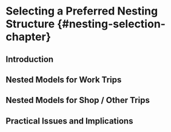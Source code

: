 # Selecting a Preferred Nesting Structure {#nesting-selection-chapter}

## Introduction

## Nested Models for Work Trips

## Nested Models for Shop / Other Trips

## Practical Issues and Implications
